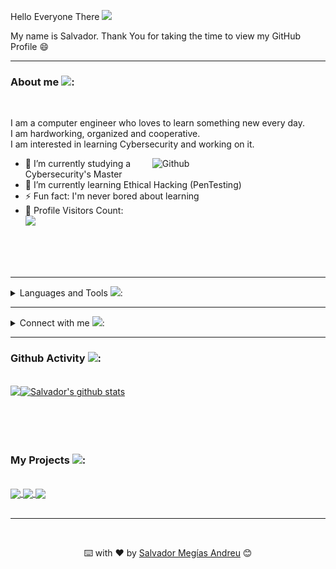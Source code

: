 Hello Everyone There <img src = "https://raw.githubusercontent.com/MartinHeinz/MartinHeinz/master/wave.gif" width = 20px>

My name is Salvador. Thank You for taking the time to view my GitHub Profile 😄

---

### About me <img src = "https://media.giphy.com/media/Wn1DjIHKwcbtGbTVlO/giphy.gif" width = 28px>:

<br/>

I am a computer engineer who loves to learn something new every day. <br/>
I am hardworking, organized and cooperative.<br/>
I am interested in learning Cybersecurity and working on it.

<img width="55%" align="right" alt="Github" src="https://raw.githubusercontent.com/onimur/.github/master/.resources/git-header.svg" />

- 🔭 I’m currently studying a Cybersecurity's Master
- 🌱 I’m currently learning Ethical Hacking (PenTesting)
- ⚡ Fun fact: I'm never bored about learning
- 🎢 Profile Visitors Count:  
![](https://visitor-badge.glitch.me/badge?page_id=salvadorJMA.visitor-badge)

<br/>
<br/>
<br/>


---

<details>
<summary>
Languages and Tools <img src = "https://media2.giphy.com/media/QssGEmpkyEOhBCb7e1/giphy.gif?cid=ecf05e47a0n3gi1bfqntqmob8g9aid1oyj2wr3ds3mg700bl&rid=giphy.gif" width = 20px>:
</summary>
  <br/>
<code><img height="20" src="https://raw.githubusercontent.com/github/explore/80688e429a7d4ef2fca1e82350fe8e3517d3494d/topics/html/html.png"></code>
<code><img height="20" src="https://raw.githubusercontent.com/github/explore/80688e429a7d4ef2fca1e82350fe8e3517d3494d/topics/css/css.png"></code>
<code><img height="20" src="https://raw.githubusercontent.com/github/explore/80688e429a7d4ef2fca1e82350fe8e3517d3494d/topics/javascript/javascript.png"></code>
<code><img height="20" src="https://raw.githubusercontent.com/github/explore/80688e429a7d4ef2fca1e82350fe8e3517d3494d/topics/android/android.png"></code>
<code><img height="20" src="https://raw.githubusercontent.com/github/explore/80688e429a7d4ef2fca1e82350fe8e3517d3494d/topics/react/react.png"></code> 
<code><img height="20" src="https://raw.githubusercontent.com/github/explore/80688e429a7d4ef2fca1e82350fe8e3517d3494d/topics/nodejs/nodejs.png"></code>
<code><img height="20" src="https://raw.githubusercontent.com/github/explore/80688e429a7d4ef2fca1e82350fe8e3517d3494d/topics/git/git.png"></code>
<code><img height="20" src="https://upload.wikimedia.org/wikipedia/commons/thumb/a/ae/Github-desktop-logo-symbol.svg/1024px-Github-desktop-logo-symbol.svg.png"></code>
<code><img height="20" src="https://raw.githubusercontent.com/github/explore/80688e429a7d4ef2fca1e82350fe8e3517d3494d/topics/mysql/mysql.png"></code>
<code><img height="20" src="https://raw.githubusercontent.com/github/explore/80688e429a7d4ef2fca1e82350fe8e3517d3494d/topics/firebase/firebase.png"></code>
<code><img height="20" src="https://upload.wikimedia.org/wikipedia/commons/thumb/b/b2/Bootstrap_logo.svg/1024px-Bootstrap_logo.svg.png"></code>
<code><img height="20" src="https://cdn.iconscout.com/icon/free/png-512/c-programming-569564.png"></code>
<code><img height="20" src="https://e7.pngegg.com/pngimages/46/626/png-clipart-c-logo-the-c-programming-language-computer-icons-computer-programming-source-code-programming-miscellaneous-template.png"></code>
<code><img height="20" src="https://upload.wikimedia.org/wikipedia/en/d/d2/Sublime_Text_3_logo.png"></code>
<code><img height="20" src="https://banner2.cleanpng.com/20181122/krs/kisspng-java-programming-language-selenium-computer-softwa-july-2-16-halab-4-dev-5bf78387a7bb41.028192901542947719687.jpg"></code>
<code><img height="20" src="https://upload.wikimedia.org/wikipedia/commons/thumb/9/9a/Visual_Studio_Code_1.35_icon.svg/1024px-Visual_Studio_Code_1.35_icon.svg.png"></code>
</details>


---

<details>
<summary> Connect with me <img src='https://raw.githubusercontent.com/ShahriarShafin/ShahriarShafin/main/Assets/handshake.gif' width="50px">: </summary>  

<br/>

<a href="https://t.me/salvi97">
  <img align="left" alt="Salvador's Telegram" width="22px" src="https://web.telegram.org/img/logo_share.png" />
</a>

<a href="https://github.com/salvadorJMA">
  <img align="left" alt="Salvador's Github" width="22px" src="https://upload.wikimedia.org/wikipedia/commons/thumb/a/ae/Github-desktop-logo-symbol.svg/1024px-Github-desktop-logo-symbol.svg.png" />
</a>

<a href="http://instagram.com/salvadorjesusmegias">
  <img align="left" alt="Salvador's Instagram" width="22px" src="https://upload.wikimedia.org/wikipedia/commons/thumb/a/a5/Instagram_icon.png/600px-Instagram_icon.png" />
</a>

<a href="https://www.facebook.com/salvador.megiasandreu.1">
  <img align="left" alt="Salvador's Facebook" width="22px" src="https://facebookbrand.com/wp-content/uploads/2019/04/f_logo_RGB-Hex-Blue_512.png?w=512&h=512" />
</a>

<a href="https://www.linkedin.com/in/salvador-jes%C3%BAs-meg%C3%ADas-andreu-12097b1b6">
  <img align="left" alt="Salvador's Linkedin" width="22px" src="https://cdn3.iconfinder.com/data/icons/inficons/512/linkedin.png" />
</a>

<br/>

</details>

---

### Github Activity <img src = "https://media.giphy.com/media/83pJ6Gsj4AuHnqI4Ni/giphy.gif" width = 25px>:
<br/>

<a href="https://github.com/salvadorJMA">
  <img align="left" src="https://github-readme-stats.vercel.app/api/top-langs/?username=salvadorJMA&theme=tokyonight" />
  </a>

<a href="https://github.com/salvadorJMA">
 <img align="center" src="https://github-readme-stats.vercel.app/api?username=salvadorJMA&show_icons=true&theme=tokyonight&line_height=27" alt="Salvador's github stats"/>
</a>

<br/>
<br/>
<br/>
<br/>
<br/>


### My Projects <img src = "https://media.giphy.com/media/KHF2LH5zMtGxHMC3wB/giphy.gif" width = 25px>:

<br/>
<a href="https://github.com/salvadorJMA/TFG-Design-and-implementation-of-a-GUI-to-manage-a-particle-accelerator-module">
  <img align="center" src="https://github-readme-stats.vercel.app/api/pin/?username=salvadorJMA&repo=TFG-Design-and-implementation-of-a-GUI-to-manage-a-particle-accelerator-module&theme=tokyonight" />
</a>

<a href="https://github.com/salvadorJMA/Python-Libraries-to-manage-Anritsu-MS2830A-Agilent-N9020A-machines">
 <img align="center" src="https://github-readme-stats.vercel.app/api/pin/?username=salvadorJMA&repo=Python-Libraries-to-manage-Anritsu-MS2830A-Agilent-N9020A-machines&theme=tokyonight" />
</a>
<a href="https://github.com/salvadorJMA/proyect-of-videoconference-room-with-JAVA-EE">
  <img align="center" src="https://github-readme-stats.vercel.app/api/pin/?username=salvadorJMA&repo=proyect-of-videoconference-room-with-JAVA-EE&theme=tokyonight" />
</a>




<br/>
<br/>

<div align="center">

---
<br/>

⌨️ with ❤️ by [Salvador Megías Andreu](https://github.com/salvadorJMA) 😊

</div>

